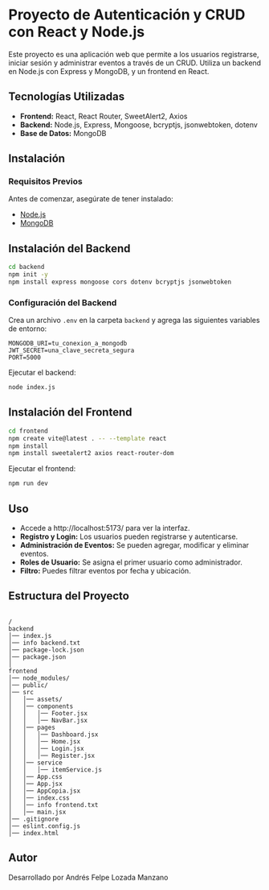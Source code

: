 # Proyecto de Autenticación y CRUD con React y Node.js

Este proyecto es una aplicación web que permite a los usuarios registrarse, iniciar sesión y administrar eventos a través de un CRUD. Utiliza un backend en Node.js con Express y MongoDB, y un frontend en React.

## Tecnologías Utilizadas

- **Frontend:** React, React Router, SweetAlert2, Axios
- **Backend:** Node.js, Express, Mongoose, bcryptjs, jsonwebtoken, dotenv
- **Base de Datos:** MongoDB

## Instalación

### Requisitos Previos

Antes de comenzar, asegúrate de tener instalado:

- [Node.js](https://nodejs.org/)
- [MongoDB](https://www.mongodb.com/)

## Instalación del Backend

```bash
cd backend
npm init -y
npm install express mongoose cors dotenv bcryptjs jsonwebtoken
```

### Configuración del Backend

Crea un archivo `.env` en la carpeta `backend` y agrega las siguientes variables de entorno:

```
MONGODB_URI=tu_conexion_a_mongodb
JWT_SECRET=una_clave_secreta_segura
PORT=5000
```

Ejecutar el backend:

```bash
node index.js
```

## Instalación del Frontend

```bash
cd frontend
npm create vite@latest . -- --template react
npm install
npm install sweetalert2 axios react-router-dom
```

Ejecutar el frontend:

```bash
npm run dev
```

## Uso

- Accede a http://localhost:5173/ para ver la interfaz.
- **Registro y Login:** Los usuarios pueden registrarse y autenticarse.
- **Administración de Eventos:** Se pueden agregar, modificar y eliminar eventos.
- **Roles de Usuario:** Se asigna el primer usuario como administrador.
- **Filtro:** Puedes filtrar eventos por fecha y ubicación.

## Estructura del Proyecto

```

/
backend
│── index.js
│── info backend.txt
│── package-lock.json
│── package.json
│
frontend
│── node_modules/
│── public/
│── src
│   │── assets/
│   │── components
│   │   │── Footer.jsx
│   │   │── NavBar.jsx
│   │── pages
│   │   │── Dashboard.jsx
│   │   │── Home.jsx
│   │   │── Login.jsx
│   │   │── Register.jsx
│   │── service
│   │   │── itemService.js
│   │── App.css
│   │── App.jsx
│   │── AppCopia.jsx
│   │── index.css
│   │── info frontend.txt
│   │── main.jsx
│── .gitignore
│── eslint.config.js
│── index.html

```
## Autor

Desarrollado por Andrés Felpe Lozada Manzano




